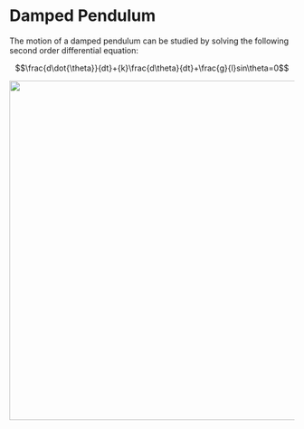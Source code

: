 # Damped Pendulum
The motion of a damped pendulum can be studied by solving the following second order differential equation:

$$\frac{d\dot{\theta}}{dt}+{k}\frac{d\theta}{dt}+\frac{g}{l}sin\theta=0$$

<p align="center">
<img src="https://user-images.githubusercontent.com/53666707/112855420-0efbed80-90af-11eb-89c4-3224b01fc2b6.gif" width="550" height="600"/>
</p>
